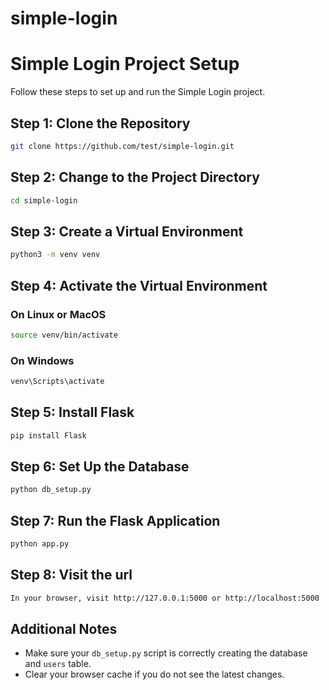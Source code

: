 # simple-login
# Simple Login Project Setup

Follow these steps to set up and run the Simple Login project.

## Step 1: Clone the Repository

```bash
git clone https://github.com/test/simple-login.git
```

## Step 2: Change to the Project Directory

```bash
cd simple-login
```

## Step 3: Create a Virtual Environment

```bash
python3 -m venv venv
```

## Step 4: Activate the Virtual Environment

### On Linux or MacOS

```bash
source venv/bin/activate
```

### On Windows

```bash
venv\Scripts\activate
```

## Step 5: Install Flask

```bash
pip install Flask
```

## Step 6: Set Up the Database

```bash
python db_setup.py
```

## Step 7: Run the Flask Application

```bash
python app.py
```

## Step 8: Visit the url

```bash
In your browser, visit http://127.0.0.1:5000 or http://localhost:5000
```

## Additional Notes

- Make sure your `db_setup.py` script is correctly creating the database and `users` table.
- Clear your browser cache if you do not see the latest changes.

